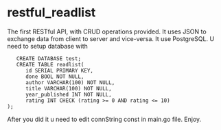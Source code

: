 # restful_readlist
The first RESTful API, with CRUD operations provided. It uses JSON to exchange data from client to server and vice-versa. It use PostgreSQL.
U need to setup database with 
```
   CREATE DATABASE test;
   CREATE TABLE readlist(
      id SERIAL PRIMARY KEY,
      done BOOL NOT NULL,
      author VARCHAR(100) NOT NULL,
      title VARCHAR(100) NOT NULL,
      year_published INT NOT NULL,
      rating INT CHECK (rating >= 0 AND rating <= 10)
);
```
After you did it u need to edit connString const in main.go file.
Enjoy.
